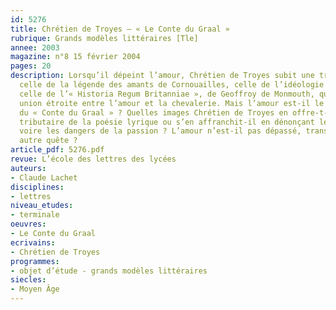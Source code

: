 ```yaml
---
id: 5276
title: Chrétien de Troyes – « Le Conte du Graal »
rubrique: Grands modèles littéraires [Tle]
annee: 2003
magazine: n°8 15 février 2004
pages: 20
description: Lorsqu’il dépeint l’amour, Chrétien de Troyes subit une triple influence – 
  celle de la légende des amants de Cornouailles, celle de l’idéologie courtoise et
  celle de l’« Historia Regum Britanniae », de Geoffroy de Monmouth, qui crée une
  union étroite entre l’amour et la chevalerie. Mais l’amour est-il le sujet majeur
  du « Conte du Graal » ? Quelles images Chrétien de Troyes en offre-t-il ? Reste-t-il
  tributaire de la poésie lyrique ou s’en affranchit-il en dénonçant les leurres,
  voire les dangers de la passion ? L’amour n’est-il pas dépassé, transcendé par une
  autre quête ?
article_pdf: 5276.pdf
revue: L’école des lettres des lycées
auteurs:
- Claude Lachet
disciplines:
- lettres
niveau_etudes:
- terminale
oeuvres:
- Le Conte du Graal
ecrivains:
- Chrétien de Troyes
programmes:
- objet d’étude - grands modèles littéraires
siecles:
- Moyen Âge
---
```

